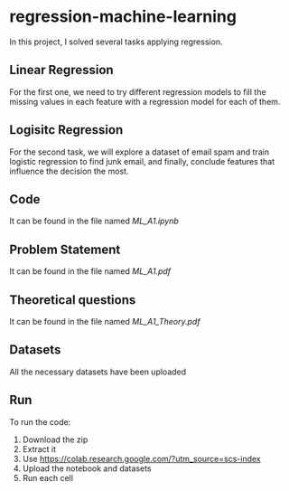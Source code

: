 # regression-machine-learning
In this project, I solved several tasks applying regression. 

## Linear Regression
For the first one, we need to try different regression models to fill the missing values in each feature with a regression model for each of them. 

## Logisitc Regression
For the second task, we will explore a dataset of email spam and train logistic regression to find junk email, and finally, conclude features that influence the decision the most. 

## Code
It can be found in the file named _ML_A1.ipynb_

## Problem Statement 
It can be found in the file named _ML_A1.pdf_

## Theoretical questions
It can be found in the file named _ML_A1_Theory.pdf_

## Datasets
All the necessary datasets have been uploaded

## Run
To run the code: 
1. Download the zip
2. Extract it 
3. Use https://colab.research.google.com/?utm_source=scs-index
4. Upload the notebook and datasets
5. Run each cell
